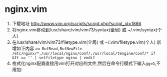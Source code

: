 # nginx.vim
1. 下载地址 http://www.vim.org/scripts/script.php?script_id=1886
2. 将nginx.vim移动到/usr/share/vim/vim73/syntax(全局) 或 ~/.vim/syntax(个人)
3. 在/usr/share/vim/vim73/filetype.vim(全局) 或 ~/.vim/filetype.vim(个人) 新增如下内容
   ```au BufRead,BufNewFile /etc/nginx/*,/usr/local/nginx/conf/,/usr/local/tengine/conf/* if &ft == '' | setfiletype nginx | endif```
4. 格式化nginx配置直接用vim打开对应的文件,然后在命令行模式下输入```gg=G```,不用加:
